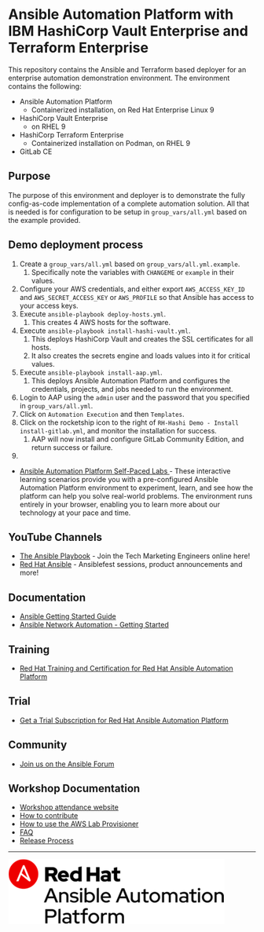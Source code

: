 # Ansible Automation Platform with IBM HashiCorp Vault Enterprise and Terraform Enterprise

This repository contains the Ansible and Terraform based deployer for an enterprise automation demonstration environment. The environment contains the following:

- Ansible Automation Platform
  - Containerized installation, on Red Hat Enterprise Linux 9
- HashiCorp Vault Enterprise
  - on RHEL 9
- HashiCorp Terraform Enterprise
  - Containerized installation on Podman, on RHEL 9
- GitLab CE

## Purpose

The purpose of this environment and deployer is to demonstrate the fully config-as-code implementation of a complete automation solution. All that is needed is for configuration to be setup in `group_vars/all.yml` based on the example provided.

## Demo deployment process

1. Create a `group_vars/all.yml` based on `group_vars/all.yml.example`.
   1. Specifically note the variables with `CHANGEME` or `example` in their values.
2. Configure your AWS credentials, and either export `AWS_ACCESS_KEY_ID` and `AWS_SECRET_ACCESS_KEY` or `AWS_PROFILE` so that Ansible has access to your access keys.
3. Execute `ansible-playbook deploy-hosts.yml`.
   1. This creates 4 AWS hosts for the software.
4. Execute `ansible-playbook install-hashi-vault.yml`.
   1. This deploys HashiCorp Vault and creates the SSL certificates for all hosts.
   2. It also creates the secrets engine and loads values into it for critical values.
5. Execute `ansible-playbook install-aap.yml`.
   1. This deploys Ansible Automation Platform and configures the credentials, projects, and jobs needed to run the environment.
6. Login to AAP using the `admin` user and the password that you specified in `group_vars/all.yml`.
7. Click on `Automation Execution` and then `Templates`.
8. Click on the rocketship icon to the right of `RH-Hashi Demo - Install install-gitlab.yml`, and monitor the installation for success.
   1. AAP will now install and configure GitLab Community Edition, and return success or failure.
9. 

- [Ansible Automation Platform Self-Paced Labs
](https://red.ht/ansible-labs) - These interactive learning scenarios provide you with a pre-configured Ansible Automation Platform environment to experiment, learn, and see how the platform can help you solve real-world problems. The environment runs entirely in your browser, enabling you to learn more about our technology at your pace and time.

## YouTube Channels

- [The Ansible Playbook](https://youtube.com/ansibleautomation) - Join the Tech Marketing Engineers online here!
- [Red Hat Ansible](https://www.youtube.com/@RedHatAnsible) - Ansiblefest sessions, product announcements and more!

## Documentation

- [Ansible Getting Started Guide](https://docs.ansible.com/ansible/latest/getting_started/index.html)
- [Ansible Network Automation - Getting Started](https://docs.ansible.com/ansible/latest/network/getting_started/index.html)

## Training

- [Red Hat Training and Certification for Red Hat Ansible Automation Platform](https://red.ht/aap_training)

## Trial

- [Get a Trial Subscription for Red Hat Ansible Automation Platform](http://red.ht/try_ansible)

## Community

- [Join us on the Ansible Forum](https://forum.ansible.com/)

## Workshop Documentation

- [Workshop attendance website](docs/attendance/attendance.md)
- [How to contribute](docs/contribute.md)
- [How to use the AWS Lab Provisioner](provisioner/README.md)
- [FAQ](docs/faq.md)
- [Release Process](docs/release.md)

---
![Red Hat Ansible Automation](https://github.com/ansible/workshops/raw/devel/images/rh-ansible-automation-platform.png)